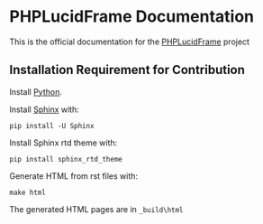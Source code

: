 PHPLucidFrame Documentation
=====================

This is the official documentation for the [PHPLucidFrame](http://www.phplucidframe.com) project

## Installation Requirement for Contribution

Install [Python](https://www.python.org/downloads/).

Install [Sphinx](http://www.sphinx-doc.org) with:

    pip install -U Sphinx

Install Sphinx rtd theme with:

    pip install sphinx_rtd_theme

Generate HTML from rst files with:

    make html

The generated HTML pages are in `_build\html`
